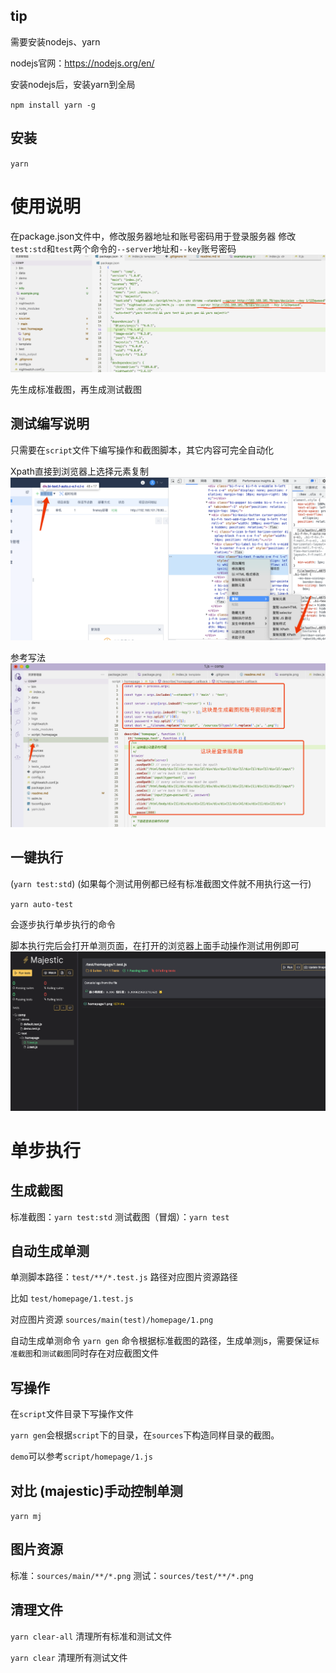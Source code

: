 ## tip
需要安装nodejs、yarn

nodejs官网：https://nodejs.org/en/

安装nodejs后，安装yarn到全局

`npm install yarn -g`

## 安装
`yarn`

# 使用说明
在package.json文件中，修改服务器地址和账号密码用于登录服务器
修改`test:std`和`test`两个命令的`--server`地址和`--key`账号密码
![image](./info/package.png)

先生成标准截图，再生成测试截图

## 测试编写说明
只需要在`script`文件下编写操作和截图脚本，其它内容可完全自动化

Xpath直接到浏览器上选择元素复制
![image](./info/xpath.png)

参考写法
![image](./info/demo.png)

## 一键执行
(`yarn test:std`) (如果每个测试用例都已经有标准截图文件就不用执行这一行)

`yarn auto-test`

会逐步执行单步执行的命令

脚本执行完后会打开单测页面，在打开的浏览器上面手动操作测试用例即可
![image](./info/example.png)

# 单步执行

## 生成截图
标准截图：`yarn test:std`
测试截图（冒烟）：`yarn test`

## 自动生成单测
单测脚本路径：`test/**/*.test.js` 路径对应图片资源路径

比如 `test/homepage/1.test.js` 

对应图片资源 `sources/main(test)/homepage/1.png`

自动生成单测命令 `yarn gen` 命令根据标准截图的路径，生成单测js，需要保证`标准截图`和`测试截图`同时存在对应截图文件

## 写操作
在`script`文件目录下写操作文件

`yarn gen`会根据`script`下的目录，在`sources`下构造同样目录的截图。

`demo`可以参考`script/homepage/1.js`

## 对比 (majestic)手动控制单测
`yarn mj`

## 图片资源
标准：`sources/main/**/*.png`
测试：`sources/test/**/*.png`

## 清理文件
`yarn clear-all` 清理所有标准和测试文件

`yarn clear` 清理所有测试文件





